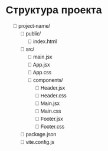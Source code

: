  <style>
    body {
      font-family: Arial, sans-serif;
      margin: 20px;
    }
    ul {
      list-style-type: none;
      margin: 0;
      padding-left: 20px;
    }
    li {
      margin: 5px 0;
    }
    li::before {
      content: "📁 ";
    }
    .file::before {
      content: "📄 ";
    }
  </style>
</head>
<body>
  <h1>Структура проекта</h1>
  <ul>
    <li>project-name/
      <ul>
        <li>public/
          <ul>
            <li class="file">index.html</li>
          </ul>
        </li>
        <li>src/
          <ul>
            <li class="file">main.jsx</li>
            <li class="file">App.jsx</li>
            <li class="file">App.css</li>
            <li>components/
              <ul>
                <li class="file">Header.jsx</li>
                <li class="file">Header.css</li>
                <li class="file">Main.jsx</li>
                <li class="file">Main.css</li>
                <li class="file">Footer.jsx</li>
                <li class="file">Footer.css</li>
              </ul>
            </li>
          </ul>
        </li>
        <li class="file">package.json</li>
        <li class="file">vite.config.js</li>
      </ul>
    </li>
  </ul>
</body>
</html>

